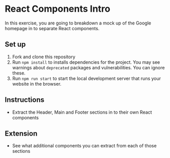 # React Components Intro

In this exercise, you are going to breakdown a mock up of the Google homepage in to separate React components.

## Set up
1. Fork and clone this repository
3. Run `npm install` to installs dependencies for the project. You may see warnings about `deprecated` packages and vulnerabilities. You can ignore these.
4. Run `npm run start` to start the local development server that runs your website in the browser.

## Instructions
* Extract the Header, Main and Footer sections in to their own React components

## Extension
* See what additional components you can extract from each of those sections
